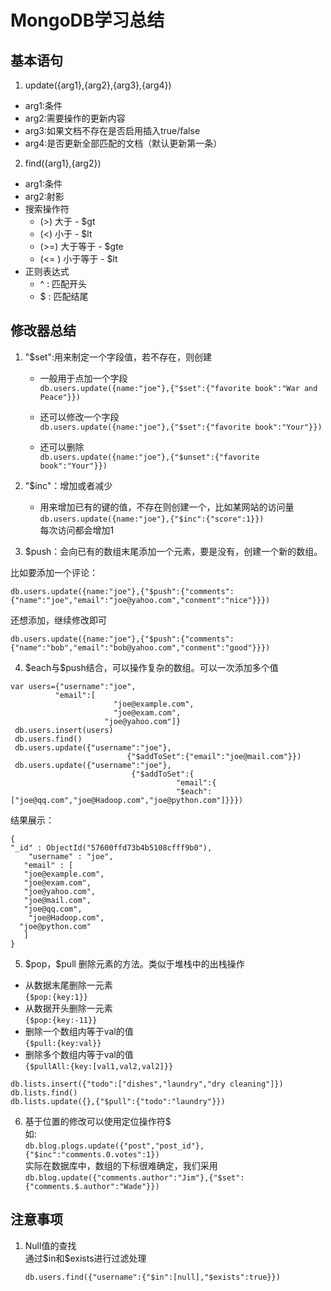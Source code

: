 # MongoDB学习总结

## 基本语句
1. update({arg1},{arg2},{arg3},{arg4})  
* arg1:条件  
* arg2:需要操作的更新内容
* arg3:如果文档不存在是否启用插入true/false
* arg4:是否更新全部匹配的文档（默认更新第一条）

2. find({arg1},{arg2})
  * arg1:条件
  * arg2:射影
  * 搜索操作符  
    + (>) 大于 - $gt
    + (<) 小于 - $lt
    + (>=) 大于等于 - $gte
    + (<= ) 小于等于 - $lt
  * 正则表达式
    + \^ : 匹配开头
    + \$ : 匹配结尾


## 修改器总结
1. \"\$set\":用来制定一个字段值，若不存在，则创建
   * 一般用于点加一个字段  
   ```db.users.update({name:"joe"},{"$set":{"favorite book":"War and Peace"}})```

   * 还可以修改一个字段  
   ```db.users.update({name:"joe"},{"$set":{"favorite book":"Your"}})```
 
   * 还可以删除  
   ```db.users.update({name:"joe"},{"$unset":{"favorite book":"Your"}})```

2. \"\$inc\"：增加或者减少
   * 用来增加已有的键的值，不存在则创建一个，比如某网站的访问量  
   ```db.users.update({name:"joe"},{"$inc":{"score":1}})```  
   每次访问都会增加1

3. \$push：会向已有的数组末尾添加一个元素，要是没有，创建一个新的数组。

  比如要添加一个评论：
 ```
 db.users.update({name:"joe"},{"$push":{"comments":{"name":"joe","email":"joe@yahoo.com","conment":"nice"}}})
 ```

 还想添加，继续修改即可

```
db.users.update({name:"joe"},{"$push":{"comments":{"name":"bob","email":"bob@yahoo.com","conment":"good"}}})
```

4. \$each与\$push结合，可以操作复杂的数组。可以一次添加多个值
```
var users={"username":"joe",
          "email":[
                       "joe@example.com",
                       "joe@exam.com",
                     "joe@yahoo.com"]}
 db.users.insert(users) 
 db.users.find() 
 db.users.update({"username":"joe"},
                          {"$addToSet":{"email":"joe@mail.com"}}) 
 db.users.update({"username":"joe"},
                           {"$addToSet":{
                                     "email":{
                                     "$each":["joe@qq.com","joe@Hadoop.com","joe@python.com"]}}})
```

结果展示：
```
{
"_id" : ObjectId("57600ffd73b4b5108cfff9b0"),
    "username" : "joe",
   "email" : [ 
   "joe@example.com", 
   "joe@exam.com", 
   "joe@yahoo.com", 
   "joe@mail.com", 
   "joe@qq.com", 
    "joe@Hadoop.com", 
  "joe@python.com"
   ]
}
```

5. \$pop，\$pull 删除元素的方法。类似于堆栈中的出栈操作
  * 从数据末尾删除一元素<br/>```{$pop:{key:1}}```
  * 从数据开头删除一元素<br/>```{$pop:{key:-11}}```
  * 删除一个数组内等于val的值<br/>```{$pull:{key:val}}```
  * 删除多个数组内等于val的值<br/>```{$pullAll:{key:[val1,val2,val2]}}```
```
db.lists.insert({"todo":["dishes","laundry","dry cleaning"]}) 
db.lists.find()
db.lists.update({},{"$pull":{"todo":"laundry"}})
```
6. 基于位置的修改可以使用定位操作符\$  
  如: <br/>```db.blog.plogs.update({"post","post_id"},{"$inc":"comments.0.votes":1}) ```  
   实际在数据库中，数组的下标很难确定，我们采用<br/>```db.blog.update({"comments.author":"Jim"},{"$set":{"comments.$.author":"Wade"}}) ```


## 注意事项
1. Null值的查找  
   通过\$in和\$exists进行过滤处理  
   ```
   db.users.find({"username":{"$in":[null],"$exists":true}})
   ```
